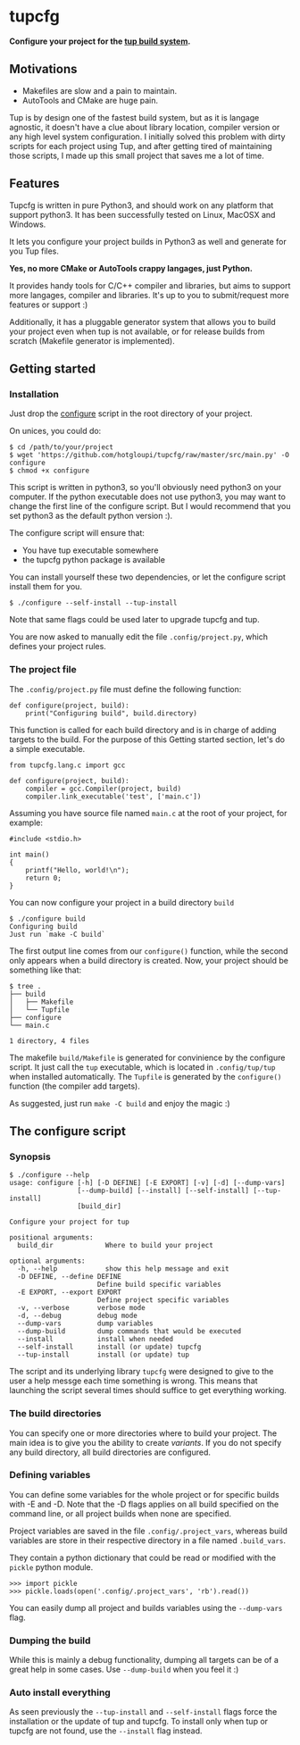 tupcfg
======

**Configure your project for the [tup build system](http://gittup.org/tup/ "Tup home page").**

Motivations
-----------

  * Makefiles are slow and a pain to maintain.
  * AutoTools and CMake are huge pain.

Tup is by design one of the fastest build system, but as it is langage agnostic, 
it doesn't have a clue about library location, compiler version or any high level
system configuration. I initially solved this problem with dirty scripts for each 
project using Tup, and after getting tired of maintaining those scripts, I made up
this small project that saves me a lot of time.

Features
--------

Tupcfg is written in pure Python3, and should work on any platform that support python3.
It has been successfully tested on Linux, MacOSX and Windows.

It lets you configure your project builds in Python3 as well and generate for you Tup files.

**Yes, no more CMake or AutoTools crappy langages, just Python.**

It provides handy tools for C/C++ compiler and libraries, but aims to support more langages, compiler and
libraries. It's up to you to submit/request more features or support :)

Additionally, it has a pluggable generator system that allows you to build your project even when tup is
not available, or for release builds from scratch (Makefile generator is implemented).

Getting started
---------------

### Installation

Just drop the [configure](https://github.com/hotgloupi/tupcfg/blob/master/src/main.py) script
in the root directory of your project.

On unices, you could do:

    $ cd /path/to/your/project
    $ wget 'https://github.com/hotgloupi/tupcfg/raw/master/src/main.py' -O configure
    $ chmod +x configure

This script is written in python3, so you'll obviously need python3 on your computer. If the python
executable does not use python3, you may want to change the first line of the configure script. But
I would recommend that you set python3 as the default python version :).

The configure script will ensure that:
  * You have tup executable somewhere
  * the tupcfg python package is available

You can install yourself these two dependencies, or let the configure script install them for you.

    $ ./configure --self-install --tup-install

Note that same flags could be used later to upgrade tupcfg and tup.

You are now asked to manually edit the file `.config/project.py`, which defines your project rules.


### The project file 

The `.config/project.py` file must define the following function:

    def configure(project, build):
        print("Configuring build", build.directory)

This function is called for each build directory and is in charge of adding targets to the build.
For the purpose of this Getting started section, let's do a simple executable.

    from tupcfg.lang.c import gcc
    
    def configure(project, build):
        compiler = gcc.Compiler(project, build)
        compiler.link_executable('test', ['main.c'])

Assuming you have source file named `main.c` at the root of your project, for example:

    #include <stdio.h>
    
    int main()
    {
        printf("Hello, world!\n");
        return 0;
    }
    
You can now configure your project in a build directory `build`

    $ ./configure build
    Configuring build
    Just run `make -C build`

The first output line comes from our `configure()` function, while the second only appears
when a build directory is created. Now, your project should be something like that:

    $ tree .
    ├── build
    │   ├── Makefile
    │   └── Tupfile
    ├── configure
    └── main.c
    
    1 directory, 4 files
    
The makefile `build/Makefile` is generated for convinience by the configure script. 
It just call the `tup` executable, which is located in `.config/tup/tup` when installed
automatically. The `Tupfile` is generated by the `configure()` function (the compiler add targets).

As suggested, just run `make -C build` and enjoy the magic :)

The configure script
--------------------

### Synopsis

    $ ./configure --help
    usage: configure [-h] [-D DEFINE] [-E EXPORT] [-v] [-d] [--dump-vars]
                     [--dump-build] [--install] [--self-install] [--tup-install]
                     [build_dir]

    Configure your project for tup

    positional arguments:
      build_dir             Where to build your project

    optional arguments:
      -h, --help            show this help message and exit
      -D DEFINE, --define DEFINE
                          Define build specific variables
      -E EXPORT, --export EXPORT
                          Define project specific variables
      -v, --verbose       verbose mode
      -d, --debug         debug mode
      --dump-vars         dump variables
      --dump-build        dump commands that would be executed
      --install           install when needed
      --self-install      install (or update) tupcfg
      --tup-install       install (or update) tup

The script and its underlying library `tupcfg` were designed to give to the user
a help messge each time something is wrong. This means that launching the script several times 
should suffice to get everything working.

### The build directories

You can specify one or more directories where to build your project. The main idea
is to give you the ability to create *variants*. If you do not specify any build directory, 
all build directories are configured.

### Defining variables

You can define some variables for the whole project or for specific builds with -E and -D.
Note that the -D flags applies on all build specified on the command line, or all project builds
when none are specified.

Project variables are saved in the file `.config/.project_vars`, whereas build
variables are store in their respective directory in a file named `.build_vars`.

They contain a python dictionary that could be read or modified with the `pickle` python module.

    >>> import pickle 
    >>> pickle.loads(open('.config/.project_vars', 'rb').read())

You can easily dump all project and builds variables using the `--dump-vars` flag.

### Dumping the build

While this is mainly a debug functionality, dumping all targets can be of a great help
in some cases. Use `--dump-build` when you feel it :)

### Auto install everything

As seen previously the `--tup-install` and `--self-install` flags force the installation or the update
of tup and tupcfg. To install only when tup or tupcfg are not found, use the `--install` flag instead.


